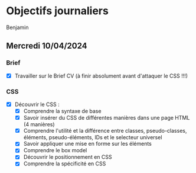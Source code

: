 # Objectifs journaliers

Benjamin

## Mercredi 10/04/2024

### Brief

- [X] Travailler sur le Brief CV (à finir absolument avant d'attaquer le CSS !!!)

### CSS

- [X] Découvrir le CSS :
  - [X] Comprendre la syntaxe de base
  - [X] Savoir insérer du CSS de différentes manières dans une page HTML (4 manières)
  - [X] Comprendre l'utilité et la différence entre classes, pseudo-classes, éléments, pseudo-éléments, IDs et le selecteur universel
  - [X] Savoir appliquer une mise en forme sur les éléments
  - [X] Comprendre le box model
  - [X] Découvrir le positionnement en CSS
  - [X] Comprendre la spécificité en CSS